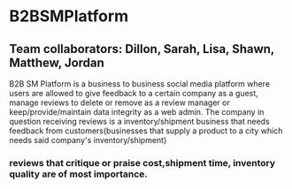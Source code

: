 # B2BSMPlatform

## Team collaborators: Dillon, Sarah, Lisa, Shawn, Matthew, Jordan
B2B SM Platform is a business to business social media platform where users are allowed to give feedback to a certain company as a guest, manage reviews to delete or remove as a review manager or keep/provide/maintain data integrity as a web admin.  The company in question receiving reviews is a inventory/shipment business that needs feedback from customers(businesses that supply a product to a city which needs said company's inventory/shipment)<br>
### reviews that critique or praise cost,shipment time, inventory quality are of most importance.  
